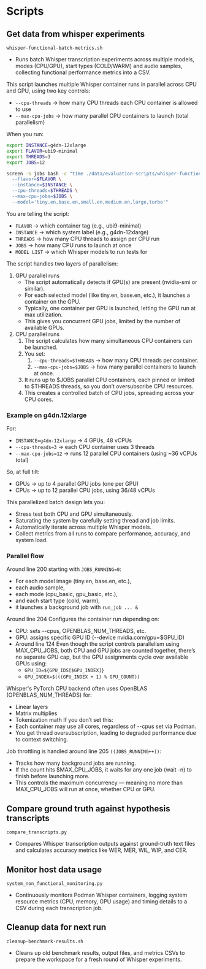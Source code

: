 # Scripts

## Get data from whisper experiments

`whisper-functional-batch-metrics.sh`

- Runs batch Whisper transcription experiments across multiple models, modes (CPU/GPU), start types (COLD/WARM) and audio samples, collecting functional performance metrics into a CSV.

This script launches multiple Whisper container runs in parallel across CPU and GPU, using two key controls:

- `--cpu-threads` → how many CPU threads each CPU container is allowed to use
- `--max-cpu-jobs` → how many parallel CPU containers to launch (total parallelism)

When you run:

```bash
export INSTANCE=g4dn-12xlarge
export FLAVOR=ubi9-minimal
export THREADS=3
export JOBS=12

screen -S jobs bash -c "time ./data/evaluation-scripts/whisper-functional-batch-metrics.sh \
  --flavor=$FLAVOR \
  --instance=$INSTANCE \
  --cpu-threads=$THREADS \
  --max-cpu-jobs=$JOBS \
  --model='tiny.en,base.en,small.en,medium.en,large,turbo'"
```

You are telling the script:

- `FLAVOR` → which container tag (e.g., ubi9-minimal)
- `INSTANCE` → which system label (e.g., g4dn-12xlarge)
- `THREADS` → how many CPU threads to assign per CPU run
- `JOBS` → how many CPU runs to launch at once
- `MODEL LIST` → which Whisper models to run tests for

The script handles two layers of parallelism:

1. GPU parallel runs
    - The script automatically detects if GPU(s) are present (nvidia-smi or similar).
    - For each selected model (like tiny.en, base.en, etc.), it launches a container on the GPU.
    - Typically, one container per GPU is launched, letting the GPU run at max utilization.
    - This gives you concurrent GPU jobs, limited by the number of available GPUs.  
1. CPU parallel runs
    1. The script calculates how many simultaneous CPU containers can be launched.
    1. You set:
        1. `--cpu-threads=$THREADS` → how many CPU threads per container.
        1. `--max-cpu-jobs=$JOBS` → how many parallel containers to launch at once.
    1. It runs up to $JOBS parallel CPU containers, each pinned or limited to $THREADS threads, so you don’t oversubscribe CPU resources.
    1. This creates a controlled batch of CPU jobs, spreading across your CPU cores.

### Example on g4dn.12xlarge

For:
- `INSTANCE=g4dn-12xlarge` → 4 GPUs, 48 vCPUs
- `--cpu-threads=3` → each CPU container uses 3 threads
- `--max-cpu-jobs=12` → runs 12 parallel CPU containers (using ~36 vCPUs total)

So, at full tilt:

- GPUs → up to 4 parallel GPU jobs (one per GPU)
- CPUs → up to 12 parallel CPU jobs, using 36/48 vCPUs

This parallelized batch design lets you:

- Stress test both CPU and GPU simultaneously.
- Saturating the system by carefully setting thread and job limits.
- Automatically iterate across multiple Whisper models.
- Collect metrics from all runs to compare performance, accuracy, and system load.

### Parallel flow

Around line 200 starting with `JOBS_RUNNING=0`:

- For each model image (tiny.en, base.en, etc.),
- each audio sample,
- each mode (cpu_basic, gpu_basic, etc.),
- and each start type (cold, warm),
- it launches a background job with `run_job ... &`

Around line 204 Configures the container run depending on:

- CPU: sets --cpus, OPENBLAS_NUM_THREADS, etc.
- GPU: assigns specific GPU ID (--device nvidia.com/gpu=$GPU_ID)
- Around line 124 Even though the script controls parallelism using MAX_CPU_JOBS, both CPU and GPU jobs are counted together, there’s no separate GPU cap, but the GPU assignments cycle over available GPUs using:
    - `GPU_ID=${GPU_IDS[$GPU_INDEX]}`
    - `GPU_INDEX=$(((GPU_INDEX + 1) % GPU_COUNT))`

Whisper's PyTorch CPU backend often uses OpenBLAS (OPENBLAS_NUM_THREADS) for:

- Linear layers
- Matrix multiplies
- Tokenization math
If you don’t set this:
- Each container may use all cores, regardless of --cpus set via Podman.
- You get thread oversubscription, leading to degraded performance due to context switching.

Job throttling is handled around line 205 `((JOBS_RUNNING++))`:

- Tracks how many background jobs are running.
- If the count hits $MAX_CPU_JOBS, it waits for any one job (wait -n) to finish before launching more.
- This controls the maximum concurrency — meaning no more than MAX_CPU_JOBS will run at once, whether CPU or GPU.

## Compare ground truth against hypothesis transcripts

`compare_transcripts.py`

- Compares Whisper transcription outputs against ground-truth text files and calculates accuracy metrics like WER, MER, WIL, WIP, and CER.

## Monitor host data usage

`system_non_functional_monitoring.py`

- Continuously monitors Podman Whisper containers, logging system resource metrics (CPU, memory, GPU usage) and timing details to a CSV during each transcription job.

## Cleanup data for next run

`cleanup-benchmark-results.sh`

- Cleans up old benchmark results, output files, and metrics CSVs to prepare the workspace for a fresh round of Whisper experiments.